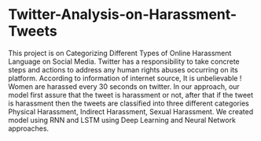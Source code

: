 # Twitter-Analysis-on-Harassment-Tweets
This project is on Categorizing Different Types of Online Harassment Language on Social Media. Twitter has a responsibility to take concrete steps and actions to address any human rights abuses occurring on its platform. According to information of internet source, It is unbelievable ! Women are harassed every 30 seconds on twitter. In our approach, our model first assure that the tweet is harassment or not, after that if the tweet is harassment then the tweets are classified into three different categories Physical Harassment, Indirect Harassment, Sexual Harassment. We created model using RNN and LSTM using Deep Learning and Neural Network approaches.
